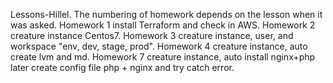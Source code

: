 Lessons-Hillel.
The numbering of homework depends on the lesson when it was asked.
Homework 1 install Terraform and check in AWS.
Homework 2 creature instance Centos7.
Homework 3 creature instance, user, and workspace "env, dev, stage, prod".
Homework 4 creature instance, auto create lvm and md.
Homework 7 creature instance, auto install nginx+php later create config file php + nginx and try catch error.
